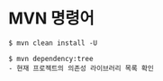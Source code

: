 # MVN 명령어

```access transformers
$ mvn clean install -U

$ mvn dependency:tree
- 현재 프로젝트의 의존성 라이브러리 목록 확인
```